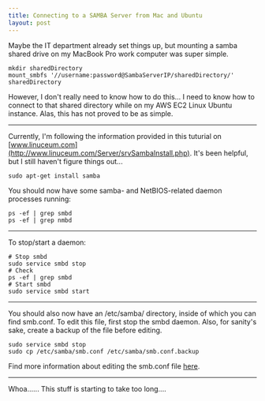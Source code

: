 ```yaml
---
title: Connecting to a SAMBA Server from Mac and Ubuntu
layout: post
---
```


Maybe the IT department already set things up, but mounting a samba shared drive on my 
MacBook Pro work computer was super simple.

```
mkdir sharedDirectory
mount_smbfs '//username:password@SambaServerIP/sharedDirectory/' sharedDirectory
```

However, I don't really need to know how to do this... I need to know how to connect to that
shared directory while on my AWS EC2 Linux Ubuntu instance.  Alas, this has not proved to 
be as simple.

----------------------------------------------------------------

Currently, I'm following the information provided in this tuturial on 
[www.linuceum.com](http://www.linuceum.com/Server/srvSambaInstall.php).  It's been helpful,
but I still haven't figure things out...

```
sudo apt-get install samba
```

You should now have some samba- and NetBIOS-related daemon processes running:
```
ps -ef | grep smbd
ps -ef | grep nmbd
```

--------------------------------------------------------------
To stop/start a daemon:
```
# Stop smbd
sudo service smbd stop
# Check
ps -ef | grep smbd
# Start smbd
sudo service smbd start
```

----------------------------------------------------------
You should also now have an /etc/samba/ directory, inside of which you can find smb.conf.
To edit this file, first stop the smbd daemon.  Also, for sanity's sake, create a backup of
the file before editing.
```
sudo service smbd stop
sudo cp /etc/samba/smb.conf /etc/samba/smb.conf.backup
```

Find more information about editing the smb.conf file [here](http://www.linuceum.com/Server/srvSambaConfig.php).

----------------------------------------------------------
Whoa...... This stuff is starting to take too long....


